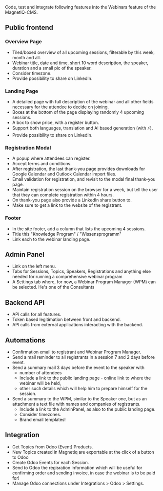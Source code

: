 Code, test and integrate following features into the Webinars feature of the MagnetIQ-CMS.

## Public frontend 

### Overview Page

- Tiled/boxed overview of all upcoming sessions, filterable by this week, month and all.
- Webinar title, date and time, short 10 word description, the speaker, duration and a small pic of the speaker.
- Consider timezone.
- Provide possibility to share on LinkedIn.

### Landing Page

- A detailed page with full description of the webinar and all other fields necessary for the attendee to decide on joining.
- Boxes at the bottom of the page displaying randomly 4 upcoming sessions.
- A box to show price, with a register button.
- Support both languages, translation and AI based generation (with ⚡️).
- Provide possibility to share on LinkedIn.

### Registration Modal

- A popup where attendees can register. 
- Accept terms and conditions.
- After registration, the last thank-you page provides downloads for Google Calendar and Outlook Calendar import files.
- Email validation for registration, and revisit to the modal final thank-you page. 
- Maintain registration session on the browser for a week, but tell the user that they can complete registration within 4 hours.
- On thank-you page also provide a LinkedIn share button to.
- Make sure to get a link to the website of the registrant.

### Footer

- In the site footer, add a column that lists the upcoming 4 sessions.
- Title this "Knowledge Program" / "Wissensprogramm"
- Link each to the webinar landing page.

## Admin Panel

- Link on the left menu.
- Tabs for Sessions, Topics, Speakers, Registrations and anything else needed for running a comprehensive webinar program
- A Settings tab where, for now, a Webinar Program Manager (WPM) can be selected. He's one of the Consultants

## Backend API

- API calls for all features.
- Token based legitimation between front and backend.
- API calls from external applications interacting with the backend.

## Automations

- Confirmation email to registrant and Webinar Program Manager.
- Send a mail reminder to all registrants in a session 7 and 2 days before event.
- Send a summary mail 3 days before the event to the speaker with 
  - number of attendees
  - Include a link to the public landing page  - online link to where the webinar will be held,
  - other such details which will help him to prepare himself for the session.
- Send a summary to the WPM, similar to the Speaker one, but as an attachment a text file with names and companies of registrants. 
  - Include a link to the AdminPanel, as also to the public landing page.
  - Consider timezones.
  - Brand email templates!

## Integration

- Get Topics from Odoo (Event) Products.
- New Topics created in Magnetiq are exportable at the click of a button to Odoo
- Create Odoo Events for each Session.
- Send to Odoo the regisration information which will be useful for confirming order and sending invoice, in case the webinar is to be paid for!
- Manage Odoo connections under Integrations > Odoo > Settings.